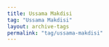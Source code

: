 ```yaml
---
title: Ussama Makdisi
tag: "Ussama Makdisi"
layout: archive-tags
permalink: "tag/ussama-makdisi"
---
```

